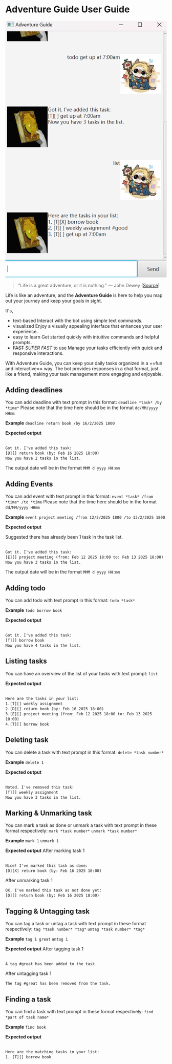 # Adventure Guide User Guide

![Product Screenshot](Ui.png)

> "Life is a great adventure, or it is nothing."  — John Dewey ([Source](https://www.mymountainsandme.com/blog/adventure-quotes))

Life is like an adventure, and the **Adventure Guide** is here to help you map out your journey and keep your goals in sight.

It's,
- text-based
	Interact with the bot using simple text commands.
- visualized
	Enjoy a visually appealing interface that enhances your user experience.
- easy to learn
	Get started quickly with intuitive commands and helpful prompts.
- ~~FAST~~ *SUPER FAST* to use
	Manage your tasks efficiently with quick and responsive interactions.

With Adventure Guide, you can keep your daily tasks organized in a ==fun and interactive== way. The bot provides responses in a chat format, just like a friend, making your task management more engaging and enjoyable.

## Adding deadlines

You can add deadline with text prompt in this format:
`deadline *task* /by *time*`
Please note that the time here should be in the format `dd/MM/yyyy HHmm`

**Example**
`deadline return book /by 16/2/2025 1800`

**Expected output**

```

Got it. I've added this task:
[D][] return book (by: Feb 16 2025 18:00)
Now you have 2 tasks in the list.

```

The output date will be in the format `MMM d yyyy HH:mm`

## Adding Events

You can add event with text prompt in this format:
`event *task* /from *time* /to *time`
Please note that the time here should be in the format `dd/MM/yyyy HHmm`

**Example**
`event project meeting /from 12/2/2025 1800 /to 13/2/2025 1800`

**Expected output**

Suggested there has already been 1 task in the task list.
```

Got it. I've added this task:
[E][] project meeting (from: Feb 12 2025 18:00 to: Feb 13 2025 18:00)
Now you have 3 tasks in the list.

```

The output date will be in the format `MMM d yyyy HH:mm`

## Adding todo

You can add todo with text prompt in this format:
`todo *task*`

**Example**
`todo borrow book`

**Expected output**

```

Got it. I've added this task:
[T][] borrow book
Now you have 4 tasks in the list.

```

## Listing tasks

You can have an overview of the list of your tasks with text prompt:
`list`

**Expected output**

```

Here are the tasks in your list:
1.[T][] weekly assignment
2.[D][] return book (by: Feb 16 2025 18:00)
3.[E][] project meeting (from: Feb 12 2025 18:00 to: Feb 13 2025 18:00)
4.[T][] borrow book

```


## Deleting task

You can delete a task with text prompt in this format:
`delete *task number*`

**Example**
`delete 1`

**Expected output**

```

Noted. I've removed this task:
[T][] weekly assignment
Now you have 3 tasks in the list.

```

## Marking & Unmarking task

You can mark a task as done or unmark a task with text prompt in these format respectively:
`mark *task number*`
`unmark *task number*`

**Example**
`mark 1`
`unmark 1`

**Expected output**
After marking task 1
```

Nice! I've marked this task as done:
[D][X] return book (by: Feb 16 2025 18:00)

```

After unmarking task 1
```
OK, I've marked this task as not done yet:
[D][] return book (by: Feb 16 2025 18:00)
```

## Tagging & Untagging task

You can tag a task or untag a task with text prompt in these format respectively:
`tag *task number* *tag*`
`untag *task number* *tag*`

**Example**
`tag 1 great`
`untag 1`

**Expected output**
After tagging task 1
```

A tag #great has been added to the task

```

After untagging task 1
```
The tag #great has been removed from the task.
```

## Finding a task

You can find a task with text prompt in these format respectively:
`find *part of task name*`

**Example**
`find book`

**Expected output**
```

Here are the matching tasks in your list:
1. [T][] borrow book

```
